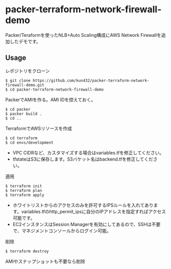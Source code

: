 # packer-terraform-network-firewall-demo

Packer/Teraformを使ったNLB+Auto Scaling構成にAWS Network Firewallを追加したデモです。

## Usage

レポジトリをクローン

```
$ git clone https://github.com/kun432/packer-terraform-network-firewall-demo.git
$ cd packer-terraform-network-firewall-demo
```

PackerでAMIを作る。AMI IDを控えておく。

```
$ cd packer
$ packer build .
$ cd ..
```

TerraformでAWSリソースを作成

```
$ cd terraform
$ cd envs/development
```

- VPC CIDRなど、カスタマイズする場合はvariables.tfを修正してください。
- tfstateはS3に保存します。S3バケット名はbackend.tfを修正してください。

適用

```
$ terraform init
$ terraform plan
$ terraform apply
```

- ホワイトリストからのアクセスのみを許可するIPSルールを入れてあります。variables.tfのhttp_permit_ipsに自分のIPアドレスを指定すればアクセス可能です。
- EC2インスタンスはSession Managerを有効にしてあるので、SSHは不要で、マネジメントコンソールからログイン可能。

削除

```
$ terraform destroy
```

AMIやスナップショットも不要なら削除
